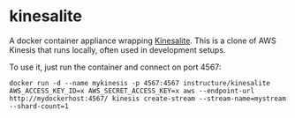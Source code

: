 # kinesalite

A docker container appliance wrapping
[Kinesalite](https://github.com/mhart/kinesalite). This is a clone of AWS
Kinesis that runs locally, often used in development setups.

To use it, just run the container and connect on port 4567:

    docker run -d --name mykinesis -p 4567:4567 instructure/kinesalite
    AWS_ACCESS_KEY_ID=x AWS_SECRET_ACCESS_KEY=x aws --endpoint-url http://mydockerhost:4567/ kinesis create-stream --stream-name=mystream --shard-count=1
